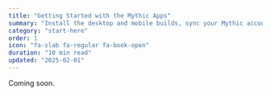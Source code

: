 ```yaml
---
title: "Getting Started with the Mythic Apps"
summary: "Install the desktop and mobile builds, sync your Mythic account, and tour the unified workspace."
category: "start-here"
order: 1
icon: "fa-slab fa-regular fa-book-open"
duration: "10 min read"
updated: "2025-02-01"
---
```


Coming soon.
